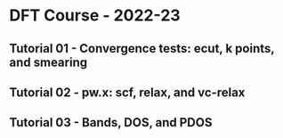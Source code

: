 # DFT Course - 2022-23
## Tutorial 01 - Convergence tests: ecut, k points, and smearing
## Tutorial 02 - pw.x: scf, relax, and vc-relax
## Tutorial 03 - Bands, DOS, and PDOS
